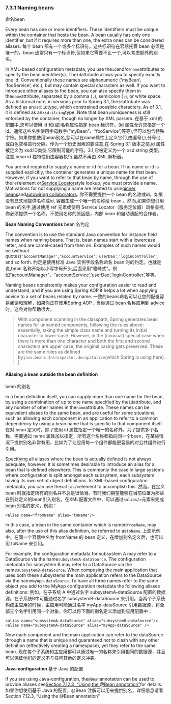 ### 7.3.1 Naming beans
命名bean

Every bean has one or more identifiers. These identifiers must be unique within the container that hosts the bean. A bean usually has only one identifier, but if it requires more than one, the extra ones can be considered aliases.
每个 bean 都有一个或多个标识符。这些标识符在容器托管 bean 必须是唯一的。bean 通常只有一个标识符,但如果它需要不止一个,可以考虑额外的别名。

In XML-based configuration metadata, you use the`id`and/or`name`attributes to specify the bean identifier\(s\). The`id`attribute allows you to specify exactly one id. Conventionally these names are alphanumeric \('myBean', 'fooService', etc.\), but may contain special characters as well. If you want to introduce other aliases to the bean, you can also specify them in the`name`attribute, separated by a comma \(`,`\), semicolon \(`;`\), or white space. As a historical note, in versions prior to Spring 3.1, the`id`attribute was defined as an`xsd:ID`type, which constrained possible characters. As of 3.1, it is defined as an`xsd:string`type. Note that bean`id`uniqueness is still enforced by the container, though no longer by XML parsers.
在基于 xml 的配置中,您可以使用 id 和(或)名称属性指定 bean 标识符。(id 属性允许您指定一个 id。通常这些名字使用字母数字(“myBean”、“fooService”,等等),但可以包含特殊字符。如果你想使用bean别名,您可以在name属性上定义它们,由逗号(,),分号(;),或白色空格进行分隔。作为一个历史因素的要注意,在 Spring 3.1 版本之前,id 属性被定义为 xsd:ID类型,它限制可能的字符。3.1,它被定义为一个 xsd:string 类型。注意,bean id 独特性仍由容器执行,虽然不再由 XML 解析器。

You are not required to supply a name or id for a bean. If no name or id is supplied explicitly, the container generates a unique name for that bean. However, if you want to refer to that bean by name, through the use of the`ref`element or[Service Locator](https://docs.spring.io/spring/docs/current/spring-framework-reference/htmlsingle/#beans-servicelocator)style lookup, you must provide a name. Motivations for not supplying a name are related to using[inner beans](https://docs.spring.io/spring/docs/current/spring-framework-reference/htmlsingle/#beans-inner-beans)and[autowiring collaborators](https://docs.spring.io/spring/docs/current/spring-framework-reference/htmlsingle/#beans-factory-autowire).
你不需要提供一个 bean 的名称或id。如果没有显式地提供名称或id, 容器生成一个唯一的名称给 bean 。然而,如果你想引用 bean 的名字,通过使用 ref 元素或使用 Service Locator（服务定位器）风格查找,你必须提供一个名称。不使用名称的原因是，内部 bean 和自动装配的合作者。

**Bean Naming Conventions**
bean 名约定

The convention is to use the standard Java convention for instance field names when naming beans. That is, bean names start with a lowercase letter, and are camel-cased from then on. Examples of such names would be \(without quotes\)`'accountManager'`,`'accountService'`,`'userDao'`,`'loginController'`, and so forth.
约定是使用标准 Java 实例字段名称命名 bean 时的约定。也就是说,bean 名称开始以小写字母开头,后面采用“骆峰式”。例如“accountManager”、“accountService’,‘userDao’,‘loginController’,等等。

Naming beans consistently makes your configuration easier to read and understand, and if you are using Spring AOP it helps a lot when applying advice to a set of beans related by name.
一致的beans命名可以让您的配置容易阅读和理解，如果你正在使用Spring AOP，当你通过 bean 名称应用到 advice 时，这会对你帮助很大。


> With component scanning in the classpath, Spring generates bean names for unnamed components, following the rules above: essentially, taking the simple class name and turning its initial character to lower-case. However, in the \(unusual\) special case when there is more than one character and both the first and second characters are upper case, the original casing gets preserved. These are the same rules as defined by`java.beans.Introspector.decapitalize`\(which Spring is using here\). |

#### Aliasing a bean outside the bean definition
bean 的别名

In a bean definition itself, you can supply more than one name for the bean, by using a combination of up to one name specified by the`id`attribute, and any number of other names in the`name`attribute. These names can be equivalent aliases to the same bean, and are useful for some situations, such as allowing each component in an application to refer to a common dependency by using a bean name that is specific to that component itself.
在对 bean 定义时，除了使用 id 属性指定一个唯一的名称外，为了提供多个名称，需要通过 name 属性加以指定，所有这个名称都指向同一个bean，在某些情况下提供别名非常有用，比如为了让应用每一个组件都能更容易的对公共组件进行引用。

Specifying all aliases where the bean is actually defined is not always adequate, however. It is sometimes desirable to introduce an alias for a bean that is defined elsewhere. This is commonly the case in large systems where configuration is split amongst each subsystem, each subsystem having its own set of object definitions. In XML-based configuration metadata, you can use the`<alias/>`element to accomplish this.
然而，在定义 bean 时就指定所有的别名并不总是很恰当。有时我们期望能够在当前位置为那些在别处定义的bean引入别名。在XML配置文件中，可以通过`<alias/>`元素来完成 bean 别名的定义，例如：

```
<alias name="fromName" alias="toName"/>
```

In this case, a bean in the same container which is named`fromName`, may also, after the use of this alias definition, be referred to as`toName`.
上面示例中，在同一个容器中名为 fromName 的 bean 定义，在增加别名定义后，也可以用 toName 来引用。

For example, the configuration metadata for subsystem A may refer to a DataSource via the name`subsystemA-dataSource`. The configuration metadata for subsystem B may refer to a DataSource via the name`subsystemB-dataSource`. When composing the main application that uses both these subsystems the main application refers to the DataSource via the name`myApp-dataSource`. To have all three names refer to the same object you add to the MyApp configuration metadata the following aliases definitions:
例如，在子系统 A 中通过名字 subsystemA-dataSource 配置的数据源。在子系统B中可能通过名字 subsystemB-dataSource 来引用。当两个子系统构成主应用的时候，主应用可能通过名字 myApp-dataSource 引用数据源，将全部三个名字引用同一个对象，你可以将下面的别名定义添加到应用配置中：

```
<alias name="subsystemA-dataSource" alias="subsystemB-dataSource"/>
<alias name="subsystemA-dataSource" alias="myApp-dataSource" />
```

Now each component and the main application can refer to the dataSource through a name that is unique and guaranteed not to clash with any other definition \(effectively creating a namespace\), yet they refer to the same bean.
现在每个子系统和主应用都可以通过唯一的名称来引用相同的数据源，并且可以保证他们的定义不与任何其他的定义冲突。

**Java-configuration**
基于 Java 的配置

If you are using Java-configuration, the`@Bean`annotation can be used to provide aliases see[Section 7.12.3, “Using the @Bean annotation”](https://docs.spring.io/spring/docs/current/spring-framework-reference/htmlsingle/#beans-java-bean-annotation)for details.
如果你想使用基于 Java 的配置，@Bean 注解可以用来提供别名，详细信息请看 Section 7.12.3, “Using the @Bean annotation”






